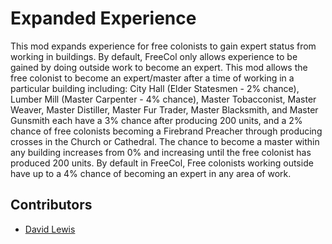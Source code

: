 # Expanded Experience
This mod expands experience for free colonists to gain expert status from working in buildings. By default, FreeCol only allows experience to be gained by doing outside work to become an expert. This mod allows the free colonist to become an expert/master after a time of working in a particular building including: City Hall (Elder Statesmen - 2% chance), Lumber Mill (Master Carpenter - 4% chance), Master Tobacconist, Master Weaver, Master Distiller, Master Fur Trader, Master Blacksmith, and Master Gunsmith each have a 3% chance after producing 200 units, and a 2% chance of free colonists becoming a Firebrand Preacher through producing crosses in the Church or Cathedral. The chance to become a master within any building increases from 0% and increasing until the free colonist has produced 200 units. By default in FreeCol, Free colonists working outside have up to a 4% chance of becoming an expert in any area of work.

## Contributors
* [David Lewis](https://github.com/HighwayofLife)
